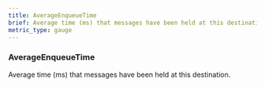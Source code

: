 ```yaml
---
title: AverageEnqueueTime
brief: Average time (ms) that messages have been held at this destination
metric_type: gauge
---
```

### AverageEnqueueTime

Average time (ms) that messages have been held at this destination.